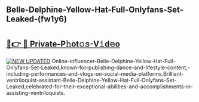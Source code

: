 ## Belle-Delphine-Yellow-Hat-Full-Onlyfans-Set-Leaked-(fw1y6)


# <h2><a href="https://mediaupload.pro?-19M">🔗👉 🔴 Private-P𝚑ot𝚘𝚜-V𝚒d𝚎o</a></h2>

[![NEW UPDATED](https://i.imgur.com/0qMVB7G.gif)](https://mediaupload.pro?-19M)
Online-influencer-Belle-Delphine-Yellow-Hat-Full-Onlyfans-Set-Leaked,known-for-publishing-dance-and-lifestyle-content,-including-performances-and-vlogs-on-social-media-platforms.Brilliant-ventriloquist-assistant-Belle-Delphine-Yellow-Hat-Full-Onlyfans-Set-Leaked,celebrated-for-their-exceptional-abilities-and-accomplishments-in-assisting-ventriloquists.  